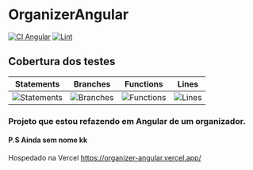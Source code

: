 # OrganizerAngular

[![CI Angular](https://github.com/patrick095/organizer-angular/actions/workflows/main.yml/badge.svg)](https://github.com/patrick095/organizer-angular/actions/workflows/main.yml)
[![Lint](https://github.com/patrick095/organizer-angular/actions/workflows/lint.yml/badge.svg)](https://github.com/patrick095/organizer-angular/actions/workflows/lint.yml)

## Cobertura dos testes
| Statements                  | Branches                | Functions                 | Lines             |
| --------------------------- | ----------------------- | ------------------------- | ----------------- |
| ![Statements](#statements#) | ![Branches](#branches#) | ![Functions](#functions#) | ![Lines](#lines#) |

### Projeto que estou refazendo em Angular de um organizador.

#### P.S Ainda sem nome kk

Hospedado na Vercel
https://organizer-angular.vercel.app/
